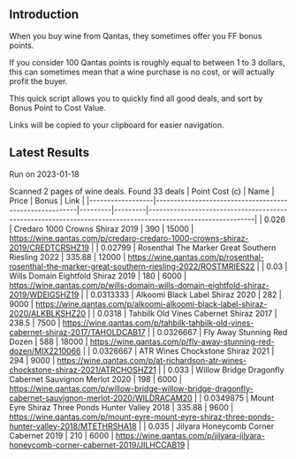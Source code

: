 ## Introduction

When you buy wine from Qantas, they sometimes offer you FF bonus points. 

If you consider 100 Qantas points is roughly equal to between 1 to 3 dollars, this can sometimes mean that a wine purchase is no cost, or will actually profit the buyer.

This quick script allows you to quickly find all good deals, and sort by Bonus Point to Cost Value.

Links will be copied to your clipboard for easier navigation.

## Latest Results

Run on 2023-01-18

Scanned 2 pages of wine deals.
Found 33 deals
|   Point Cost (c) | Name                                                   |   Price |   Bonus | Link                                                                                                       |
|------------------|--------------------------------------------------------|---------|---------|------------------------------------------------------------------------------------------------------------|
|        0.026     | Credaro 1000 Crowns Shiraz 2019                        |  390    |   15000 | https://wine.qantas.com/p/credaro-credaro-1000-crowns-shiraz-2019/CREDTCRSHZ19                             |
|        0.02799   | Rosenthal The Marker Great Southern Riesling 2022      |  335.88 |   12000 | https://wine.qantas.com/p/rosenthal-rosenthal-the-marker-great-southern-riesling-2022/ROSTMRIES22          |
|        0.03      | Wills Domain Eightfold Shiraz 2019                     |  180    |    6000 | https://wine.qantas.com/p/wills-domain-wills-domain-eightfold-shiraz-2019/WDEIGSHZ19                       |
|        0.0313333 | Alkoomi Black Label Shiraz 2020                        |  282    |    9000 | https://wine.qantas.com/p/alkoomi-alkoomi-black-label-shiraz-2020/ALKBLKSHZ20                              |
|        0.0318    | Tahbilk Old Vines Cabernet Shiraz 2017                 |  238.5  |    7500 | https://wine.qantas.com/p/tahbilk-tahbilk-old-vines-cabernet-shiraz-2017/TAHOLDCAB17                       |
|        0.0326667 | Fly Away Stunning Red Dozen                            |  588    |   18000 | https://wine.qantas.com/p/fly-away-stunning-red-dozen/MIX2210066                                           |
|        0.0326667 | ATR Wines Chockstone Shiraz 2021                       |  294    |    9000 | https://wine.qantas.com/p/at-richardson-atr-wines-chockstone-shiraz-2021/ATRCHOSHZ21                       |
|        0.033     | Willow Bridge Dragonfly Cabernet Sauvignon Merlot 2020 |  198    |    6000 | https://wine.qantas.com/p/willow-bridge-willow-bridge-dragonfly-cabernet-sauvignon-merlot-2020/WILDRACAM20 |
|        0.0349875 | Mount Eyre Shiraz Three Ponds Hunter Valley 2018       |  335.88 |    9600 | https://wine.qantas.com/p/mount-eyre-mount-eyre-shiraz-three-ponds-hunter-valley-2018/MTETHRSHA18          |
|        0.035     | Jilyara Honeycomb Corner Cabernet 2019                 |  210    |    6000 | https://wine.qantas.com/p/jilyara-jilyara-honeycomb-corner-cabernet-2019/JILHCCAB19                        |

